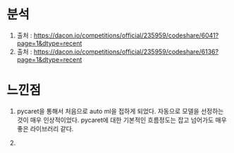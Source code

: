 # 분석
1. 출처 : https://dacon.io/competitions/official/235959/codeshare/6041?page=1&dtype=recent
2. 출처 : https://dacon.io/competitions/official/235959/codeshare/6136?page=1&dtype=recent

# 느낀점
1. pycaret을 통해서 처음으로 auto ml을 접하게 되었다.
  자동으로 모델을 선정하는 것이 매우 인상적이었다. 
  pycaret에 대한 기본적인 흐름정도는 잡고 넘어가도 매우 좋은 라이브러리 같다.

2. 
